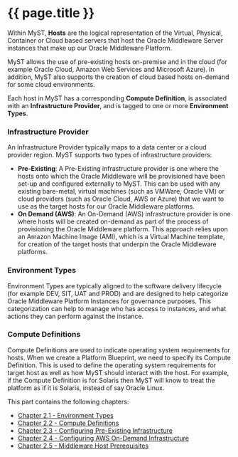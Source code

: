 # {{ page.title }}
Within MyST, **Hosts** are the logical representation of the Virtual, Physical, Container or Cloud based servers that host the Oracle Middleware Server instances that make up our Oracle Middleware Platform.

MyST allows the use of pre-existing hosts on-premise and in the cloud (for example Oracle Cloud, Amazon Web Services and Microsoft Azure). In addition, MyST also supports the creation of cloud based hosts on-demand for some cloud environments.

Each host in MyST has a corresponding **Compute Definition**, is associated with an **Infrastructure Provider**, and is tagged to one or more **Environment Types**.

### Infrastructure Provider
An Infrastructure Provider typically maps to a data center or a cloud provider region. MyST supports two types of infrastructure providers:

* **Pre-Existing**: A Pre-Existing infrastructure provider is one where the hosts onto which the Oracle Middleware will be provisioned have been set-up and configured externally to MyST. This can be used with any existing bare-metal, virtual machines (such as VMWare, Oracle VM) or cloud providers (such as Oracle Cloud, AWS or Azure) that we want to use as the target hosts for our Oracle Middleware platforms. 
* **On Demand (AWS)**: An On-Demand (AWS) infrastructure provider is one where hosts will be created on-demand as part of the process of provisioning the Oracle Middleware platform. This approach relies upon an Amazon Machine Image (AMI), which is a Virtual Machine template, for creation of the target hosts that underpin the Oracle Middleware platforms.

### Environment Types
Environment Types are typically aligned to the software delivery lifecycle (for example DEV, SIT, UAT and PROD) and are designed to help categorize Oracle Middleware Platform Instances for governance purposes. This categorization can help to manage who has access to instances, and what actions they can perform against the instance. 

### Compute Definitions
Compute Definitions are used to indicate operating system requirements for hosts. When we create a Platform Blueprint, we need to specify its Compute Definition. This is used to define the operating system requirements for target host as well as how MyST should interact with the host. For example, if the Compute Definition is for Solaris then MyST will know to treat the platform as if it is Solaris, instead of say Oracle Linux.

This part contains the following chapters:

* [Chapter 2.1 - Environment Types](/infrastructure/environment-types/README.md)
* [Chapter 2.2 - Compute Definitions](/infrastructure/compute-definitions/README.md)
* [Chapter 2.3 - Configuring Pre-Existing Infrastructure](/infrastructure/providers/pre-existing/README.md)
* [Chapter 2.4 - Configuring AWS On-Demand Infrastructure](/infrastructure/providers/on-demand-aws/README.md)
* [Chapter 2.5 - Middleware Host Prerequisites](/infrastructure/providers/hosts/README.md)


